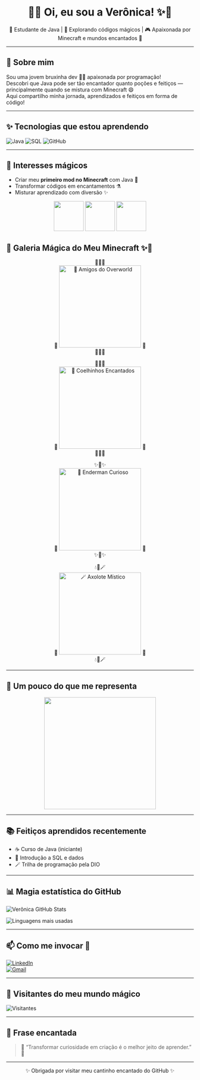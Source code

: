 
<h1 align="center">🌙✨ Oi, eu sou a Verônica! ✨🌙</h1>

<p align="center">
  💖 Estudante de Java | 🧪 Explorando códigos mágicos | 🎮 Apaixonada por Minecraft e mundos encantados 💖
</p>

---

## 🔮 Sobre mim

Sou uma jovem bruxinha dev 🧙‍♀️ apaixonada por programação!  
Descobri que Java pode ser tão encantador quanto poções e feitiços — principalmente quando se mistura com Minecraft 😄  
Aqui compartilho minha jornada, aprendizados e feitiços em forma de código!

---

## ✨ Tecnologias que estou aprendendo

![Java](https://img.shields.io/badge/Java-ED8B00?style=for-the-badge&logo=java&logoColor=white)
![SQL](https://img.shields.io/badge/SQL-336791?style=for-the-badge&logo=postgresql&logoColor=white)
![GitHub](https://img.shields.io/badge/GitHub-181717?style=for-the-badge&logo=github&logoColor=white)

---

## 🧪 Interesses mágicos

- Criar meu **primeiro mod no Minecraft** com Java 💎
- Transformar códigos em encantamentos ⚗️
- Misturar aprendizado com diversão ✨

<p align="center">
  <img src="https://media.giphy.com/media/iicDrNGWxHmDrIni6j/giphy.gif)" width="80" />
  <img src="https://media.giphy.com/media/xT9IgG50Fb7Mi0prBC/giphy.gif" width="80" />
  <img src="https://media.giphy.com/media/fwbZnTftCXVocKzfxR/giphy.gif" width="80" />
</p>

## 📸 Galeria Mágica do Meu Minecraft ✨🌙

<p align="center">
  🌿🍄🌼  
  <br>
  🧱 <img src="https://github.com/soyve/soyve/assets/soyve/Minecraft1.jpg" width="220" title="🌼 Amigos do Overworld" /> 🧱  
  <br>
  🌼🍄🌿  
</p>

<p align="center">
  🌸🌸🌸  
  <br>
  🐰 <img src="https://github.com/soyve/soyve/assets/soyve/Minecraft2.jpg" width="220" title="🌸 Coelhinhos Encantados" /> 🐰  
  <br>
  🌸🌸🌸  
</p>

<p align="center">
  ✨🔮✨  
  <br>
  🌌 <img src="https://github.com/soyve/soyve/assets/soyve/Minecraft3.jpg" width="220" title="🔮 Enderman Curioso" /> 🌌  
  <br>
  ✨🔮✨  
</p>

<p align="center">
  💧🌿🪄  
  <br>
  🦎 <img src="https://github.com/soyve/soyve/assets/soyve/Minecraft4.jpg" width="220" title="🪄 Axolote Místico" /> 🦎  
  <br>
  💧🌿🪄  
</p>

---

## 🌸 Um pouco do que me representa

<p align="center">
  <img src="https://media3.giphy.com/media/v1.Y2lkPTc5MGI3NjExNTRpbW0yZ2k3ZHFveTdrdDZoNnJ1M2ZtMG5yeHRpYmhhNTBvZGdsNyZlcD12MV9pbnRlcm5hbF9naWZfYnlfaWQmY3Q9Zw/4ZvuqFNR91UYEyablZ/giphy.gif" width="300" />
</p>

---

## 📚 Feitiços aprendidos recentemente

- ☕ Curso de Java (iniciante)
- 🧹 Introdução a SQL e dados
- 🪄 Trilha de programação pela DIO

---

## 📊 Magia estatística do GitHub

![Verônica GitHub Stats](https://github-readme-stats.vercel.app/api?username=soyve&show_icons=true&theme=tokyonight&hide_rank=true)

![Linguagens mais usadas](https://github-readme-stats.vercel.app/api/top-langs/?username=soyve&layout=compact&theme=tokyonight)

---

## 📫 Como me invocar 🧿

[![LinkedIn](https://img.shields.io/badge/-LinkedIn-blue?style=flat-square&logo=linkedin)](https://www.linkedin.com/in/verônica-barboza)  
[![Gmail](https://img.shields.io/badge/-veronicaberbozacarvalho@gmail.com-red?style=flat-square&logo=gmail&logoColor=white)](mailto:veronicaberbozacarvalho@gmail.com)

---

## 🦄 Visitantes do meu mundo mágico

![Visitantes](https://komarev.com/ghpvc/?username=soyve&color=ff69b4)

---

## 🌟 Frase encantada

> 🔮 “Transformar curiosidade em criação é o melhor jeito de aprender.” 🌙

---

<p align="center">✨ Obrigada por visitar meu cantinho encantado do GitHub ✨</p>

